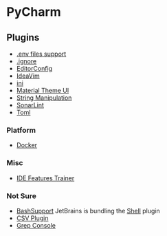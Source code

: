 # PyCharm
## Plugins
* [.​env files support](https://plugins.jetbrains.com/plugin/9525--env-files-support)
* [.ignore](https://plugins.jetbrains.com/plugin/7495--ignore)
* [EditorConfig](https://plugins.jetbrains.com/plugin/7294-editorconfig)
* [IdeaVim](https://plugins.jetbrains.com/plugin/164-ideavim)
* [ini](https://plugins.jetbrains.com/plugin/6981-ini)
* [Material Theme UI](https://plugins.jetbrains.com/plugin/8006-material-theme-ui)
* [String Manipulation](https://plugins.jetbrains.com/plugin/2162-string-manipulation)
* [SonarLint](https://plugins.jetbrains.com/plugin/7973-sonarlint)
* [Toml](https://plugins.jetbrains.com/plugin/8195-toml)

### Platform
* [Docker](https://plugins.jetbrains.com/plugin/7724-docker)

### Misc
* [IDE Features Trainer](https://plugins.jetbrains.com/plugin/8554-ide-features-trainer)

### Not Sure
* [BashSupport](https://plugins.jetbrains.com/plugin/4230-bashsupport)
  JetBrains is bundling the [Shell](https://plugins.jetbrains.com/plugin/13122-shell-script) plugin 
* [CSV Plugin](https://plugins.jetbrains.com/plugin/10037-csv-plugin)
* [Grep Console](https://plugins.jetbrains.com/plugin/7125-grep-console)
<!--stackedit_data:
eyJoaXN0b3J5IjpbLTE3OTcwNDk0MCw3ODAxMjcwNywtOTA5MD
U3OTAxXX0=
-->